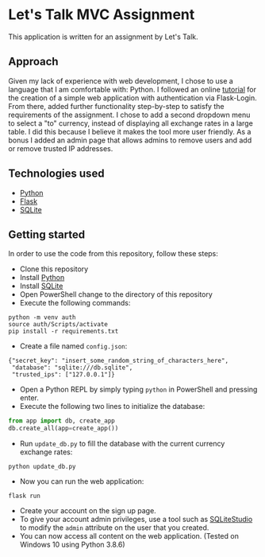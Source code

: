 # Let's Talk MVC Assignment

This application is written for an assignment by Let's Talk.

## Approach

Given my lack of experience with web development, I chose to use a language that I am comfortable with: Python.
I followed an online [tutorial](https://www.digitalocean.com/community/tutorials/how-to-add-authentication-to-your-app-with-flask-login) for the creation of a simple web application with authentication via Flask-Login.
From there, added further functionality step-by-step to satisfy the requirements of the assignment.
I chose to add a second dropdown menu to select a "to" currency, instead of displaying all exchange rates in a large table.
I did this because I believe it makes the tool more user friendly. As a bonus I added an admin page that allows admins to remove users and add or remove trusted IP addresses.

## Technologies used

* [Python](https://www.python.org/)
* [Flask](https://flask.palletsprojects.com/en/1.1.x/)
* [SQLite](https://www.sqlite.org/index.html)

## Getting started

In order to use the code from this repository, follow these steps:

* Clone this repository
* Install [Python](https://www.python.org/)
* Install [SQLite](https://www.sqlite.org/index.html)
* Open PowerShell change to the directory of this repository
* Execute the following commands:
```
python -m venv auth
source auth/Scripts/activate
pip install -r requirements.txt
```
* Create a file named `config.json`:
```
{"secret_key": "insert_some_random_string_of_characters_here",
 "database": "sqlite:///db.sqlite",
 "trusted_ips": ["127.0.0.1"]}
```
* Open a Python REPL by simply typing `python` in PowerShell and pressing enter.
* Execute the following two lines to initialize the database:
```python
from app import db, create_app
db.create_all(app=create_app())
```
* Run `update_db.py` to fill the database with the current currency exchange rates:
```
python update_db.py
```
* Now you can run the web application:
```
flask run
```
* Create your account on the sign up page.
* To give your account admin privileges, use a tool such as [SQLiteStudio](https://sqlitestudio.pl/) to modify the `admin` attribute on the user that you created.
* You can now access all content on the web application.
(Tested on Windows 10 using Python 3.8.6)